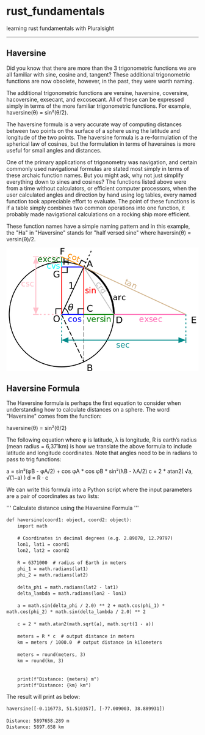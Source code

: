 # rust_fundamentals
learning rust fundamentals with Pluralsight 

<hr />

## Haversine

Did you know that there are more than the 3 trigonometric functions we are all familiar with sine, cosine and, tangent? These additional trigonometric functions are now obsolete, however, in the past, they were worth naming. 

The additional trigonometric functions are versine, haversine, coversine, hacoversine, exsecant, and excosecant. All of these can be expressed simply in terms of the more familiar trigonometric functions. For example, haversine(θ) = sin²(θ/2).

The haversine formula is a very accurate way of computing distances between two points on the surface of a sphere using the latitude and longitude of the two points. The haversine formula is a re-formulation of the spherical law of cosines, but the formulation in terms of haversines is more useful for small angles and distances.

One of the primary applications of trigonometry was navigation, and certain commonly used navigational formulas are stated most simply in terms of these archaic function names. But you might ask, why not just simplify everything down to sines and cosines? The functions listed above were from a time without calculators, or efficient computer processors, when the user calculated angles and direction by hand using log tables, every named function took appreciable effort to evaluate. The point of these functions is if a table simply combines two common operations into one function, it probably made navigational calculations on a rocking ship more efficient.

These function names have a simple naming pattern and in this example, the "Ha" in "Haversine" stands for "half versed sine" where haversin(θ) = versin(θ)/2.

![Circle Triangle - Haversine](./duck_airlines/assets/circle_triangle_haversine.png "Circle Triangle Haversine")

## Haversine Formula

The Haversine formula is perhaps the first equation to consider when understanding how to calculate distances on a sphere. The word "Haversine" comes from the function:

haversine(θ) = sin²(θ/2)

The following equation where φ is latitude, λ is longitude, R is earth’s radius (mean radius = 6,371km) is how we translate the above formula to include latitude and longitude coordinates. Note that angles need to be in radians to pass to trig functions:

a = sin²(φB - φA/2) + cos φA * cos φB * sin²(λB - λA/2)
c = 2 * atan2( √a, √(1−a) )
d = R ⋅ c

We can write this formula into a Python script where the input parameters are a pair of coordinates as two lists:

'''
Calculate distance using the Haversine Formula
'''

```
def haversine(coord1: object, coord2: object):
    import math

    # Coordinates in decimal degrees (e.g. 2.89078, 12.79797)
    lon1, lat1 = coord1
    lon2, lat2 = coord2

    R = 6371000  # radius of Earth in meters
    phi_1 = math.radians(lat1)
    phi_2 = math.radians(lat2)

    delta_phi = math.radians(lat2 - lat1)
    delta_lambda = math.radians(lon2 - lon1)

    a = math.sin(delta_phi / 2.0) ** 2 + math.cos(phi_1) * math.cos(phi_2) * math.sin(delta_lambda / 2.0) ** 2
    
    c = 2 * math.atan2(math.sqrt(a), math.sqrt(1 - a))

    meters = R * c  # output distance in meters
    km = meters / 1000.0  # output distance in kilometers

    meters = round(meters, 3)
    km = round(km, 3)


    print(f"Distance: {meters} m")
    print(f"Distance: {km} km")
```

The result will print as below:

```
haversine([-0.116773, 51.510357], [-77.009003, 38.889931])

Distance: 5897658.289 m
Distance: 5897.658 km
```
